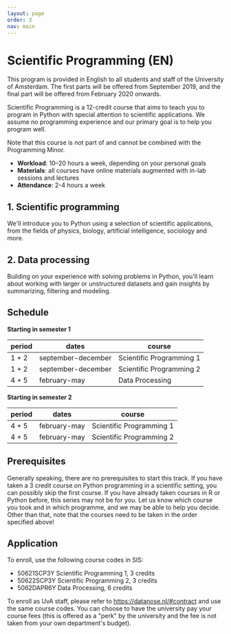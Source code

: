 ```yaml
---
layout: page
order: 3
nav: main
---
```


# Scientific Programming (EN)

This program is provided in English to all students and staff of the University of Amsterdam. The first parts will be offered from September 2019, and the final part will be offered from February 2020 onwards.

Scientific Programming is a 12-credit course that aims to teach you to program in Python with special attention to scientific applications. We assume no programming experience and our primary goal is to help you program well.

Note that this course is not part of and cannot be combined with the Programming Minor.

- **Workload**: 10–20 hours a week, depending on your personal goals
- **Materials**: all courses have online materials augmented with in-lab sessions and lectures
- **Attendance**: 2-4 hours a week


## 1. Scientific programming

We'll introduce you to Python using a selection of scientific applications, from the fields of physics, biology, artificial intelligence, sociology and more.


## 2. Data processing

Building on your experience with solving problems in Python, you'll learn about working with larger or unstructured datasets and gain insights by summarizing, filtering and modeling.


## Schedule

**Starting in semester 1**

| period | dates              | course                   |  
| ------ | ------------------ | ------------------------ |  
| 1 + 2  | september-december | Scientific Programming 1 |  
| 1 + 2  | september-december | Scientific Programming 2 |  
| 4 + 5  | february-may       | Data Processing          |  

**Starting in semester 2**

| period | dates             | course                       |  
| ------ | ----------------- | ---------------------------- |  
| 4 + 5  | february-may      | Scientific Programming 1     |  
| 4 + 5  | february-may      | Scientific Programming 2     |


## Prerequisites

Generally speaking, there are no prerequisites to start this track. If you have taken a 3 credit course on Python programming in a scientific setting, you can possibly skip the first course. If you have already taken courses in R or Python before, this series may not be for you. Let us know which course you took and in which programme, and we may be able to help you decide. Other than that, note that the courses need to be taken in the order specified above!


## Application

To enroll, use the following course codes in SIS:

- 50621SCP3Y Scientific Programming 1, 3 credits
- 50622SCP3Y Scientific Programming 2, 3 credits
- 5062DAPR6Y Data Processing, 6 credits

To enroll as UvA staff, please refer to <https://datanose.nl/#contract> and use the same course codes. You can choose to have the university pay your course fees (this is offered as a "perk" by the university and the fee is not taken from your own department's budget).
